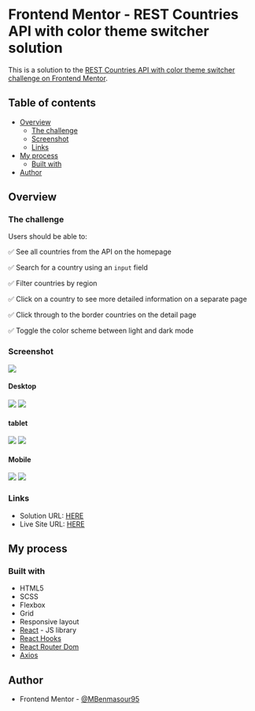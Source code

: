 # Frontend Mentor - REST Countries API with color theme switcher solution

This is a solution to the [REST Countries API with color theme switcher challenge on Frontend Mentor](https://www.frontendmentor.io/challenges/rest-countries-api-with-color-theme-switcher-5cacc469fec04111f7b848ca).

## Table of contents

- [Overview](#overview)
  - [The challenge](#the-challenge)
  - [Screenshot](#screenshot)
  - [Links](#links)
- [My process](#my-process)
  - [Built with](#built-with)
- [Author](#author)

## Overview

### The challenge

Users should be able to:

:white_check_mark: See all countries from the API on the homepage

:white_check_mark: Search for a country using an `input` field

:white_check_mark: Filter countries by region

:white_check_mark: Click on a country to see more detailed information on a separate page

:white_check_mark: Click through to the border countries on the detail page

:white_check_mark: Toggle the color scheme between light and dark mode

### Screenshot

![](./screenshot.jpg)

#### Desktop

![](./src/screenshots/desktop_dark.png)
![](./src/screenshots/desktop_light.png)

#### tablet

![](./src/screenshots/tablet_dark.png)
![](./src/screenshots/talblet_light.png)

#### Mobile

![](./src/screenshots/mobile_dark.png)
![](./src/screenshots/mobile_light.png)

### Links

- Solution URL: [HERE]()
- Live Site URL: [HERE](https://react-rest-api-countries-95.netlify.app/)

## My process

### Built with

- HTML5
- SCSS
- Flexbox
- Grid
- Responsive layout
- [React](https://reactjs.org/) - JS library
- [React Hooks](https://reactjs.org/docs/hooks-intro.html)
- [React Router Dom](https://reactrouter.com/)
- [Axios](https://axios-http.com/docs/intro)

## Author

- Frontend Mentor - [@MBenmasour95](https://www.frontendmentor.io/profile/MBenmasour95)

